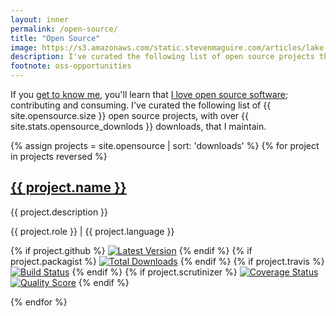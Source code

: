 ```yaml
---
layout: inner
permalink: /open-source/
title: "Open Source"
image: https://s3.amazonaws.com/static.stevenmaguire.com/articles/lake-michigan-sunset.jpg
description: I've curated the following list of open source projects that I maintain.
footnote: oss-opportunities
---
```


<div class="col-sm-10 col-sm-offset-1 text-center">
    <p>If you <a href="/about">get to know me</a>, you'll learn that <a href="https://github.com/stevenmaguire">I love open source software</a>; contributing and consuming. I've curated the following list of {{ site.opensource.size }} open source projects, with over {{ site.stats.opensource_downlods }} downloads, that I maintain.</p>
</div>

{% assign projects = site.opensource | sort: 'downloads' %}
{% for project in projects reversed %}
<div class="col-sm-10 col-sm-offset-1 text-center">
    <div class="open-source project">
        <h2><a href="{{ project.link }}" target="_blank"><i class="fa fa-github"></i> {{ project.name }}</a></h2>
        <p>{{ project.description }}</p>
        <p>{{ project.role }} | {{ project.language }}</p>
        <p>
            {% if project.github %}
            <a href="https://github.com/{{ project.github }}/releases"><img src="https://img.shields.io/github/release/{{ project.github }}.svg?style=flat-square" alt="Latest Version" /></a>
            {% endif %}
            {% if project.packagist %}
            <a href="https://packagist.org/packages/{{ project.packagist }}"><img src="https://img.shields.io/packagist/dt/{{ project.packagist }}.svg?style=flat-square" alt="Total Downloads" /></a>
            {% endif %}
            {% if project.travis %}
            <a href="https://travis-ci.org/{{ project.travis }}"><img src="https://img.shields.io/travis/{{ project.travis }}/master.svg?style=flat-square" alt="Build Status" /></a>
            {% endif %}
            {% if project.scrutinizer %}
            <a href="https://scrutinizer-ci.com/g/{{ project.scrutinizer }}/code-structure"><img src="https://img.shields.io/scrutinizer/coverage/g/{{ project.scrutinizer }}.svg?style=flat-square" alt="Coverage Status" /></a>
            <a href="https://scrutinizer-ci.com/g/{{ project.scrutinizer }}"><img src="https://img.shields.io/scrutinizer/g/{{ project.scrutinizer }}.svg?style=flat-square" alt="Quality Score" /></a>
            {% endif %}
        </p>
    </div>
</div>
{% endfor %}
